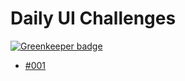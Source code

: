 # Daily UI Challenges

[![Greenkeeper badge](https://badges.greenkeeper.io/SonyaMoisset/Daily-UI-Challenges.svg)](https://greenkeeper.io/)

- [#001](http://codepen.io/SonyaMoisset/full/KVBPxQ/)
